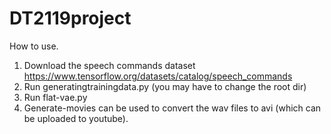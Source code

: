 # DT2119project

How to use.

1. Download the speech commands dataset https://www.tensorflow.org/datasets/catalog/speech_commands
2. Run generatingtrainingdata.py (you may have to change the root dir)
3. Run flat-vae.py
4. Generate-movies can be used to convert the wav files to avi (which can be uploaded to youtube).
